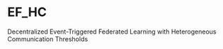 # EF_HC
Decentralized Event-Triggered Federated Learning with Heterogeneous Communication Thresholds
